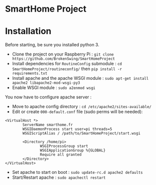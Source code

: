 # SmartHome Project

# Installation

Before starting, be sure you installed python 3.
* Clone the project on your Raspberry Pi : `git clone https://github.com/BrokenSwing/SmartHomeProject`
* Install dependencies for `RoutineConfig` submodule : `cd SmartHomeProject/routineconfig/` then `pip install -r requirements.txt`
* Install apache and the apache WSGI module : `sudo apt-get install apache2 libapache2-mod-wsgi-py3`
* Enable WSGI module : `sudo a2enmod wsgi`

You now have to configure apache server :
* Move to apache config directory : `cd /etc/apache2/sites-available/`
* Edit or create `000-default.conf` file (sudo perms will be needed):

```
<VirtualHost *>
        ServerName smarthome.fr
        WSGIDaemonProcess start user=pi threads=5
        WSGIScriptAlias / /path/to/SmartHomeProject/start.wsgi

        <Directory /home/pi>
                WSGIProcessGroup start
                WSGIApplicationGroup %{GLOBAL}
                Require all granted
        </Directory>
</VirtualHost>
```

* Set apache to start on boot : `sudo update-rc.d apache2 defaults`
* Start/Restart apache : `sudo apachectl restart`
